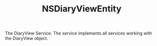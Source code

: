 ﻿---
uid: crmscript_ref_NSDiaryViewEntity
title: NSDiaryViewEntity
intellisense: Void.NSDiaryViewEntity
keywords: NSDiaryViewEntity
so.topic: reference
---

The DiaryView Service. The service implements all services working with the DiaryView object.
